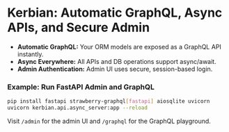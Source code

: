 # Kerbian: Automatic GraphQL, Async APIs, and Secure Admin

- **Automatic GraphQL:** Your ORM models are exposed as a GraphQL API instantly.
- **Async Everywhere:** All APIs and DB operations support async/await.
- **Admin Authentication:** Admin UI uses secure, session-based login.

### Example: Run FastAPI Admin and GraphQL

```bash
pip install fastapi strawberry-graphql[fastapi] aiosqlite uvicorn
uvicorn kerbian.api.async_server:app --reload
```

Visit `/admin` for the admin UI and `/graphql` for the GraphQL playground.
